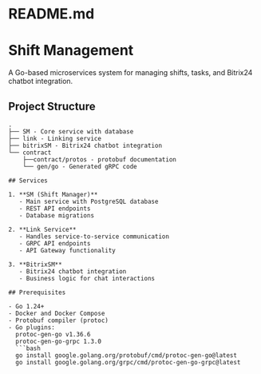 # README.md

# Shift Management 

A Go-based microservices system for managing shifts, tasks, and Bitrix24 chatbot integration.

## Project Structure

```text
.
├── SM - Core service with database
├── link - Linking service
├── bitrixSM - Bitrix24 chatbot integration
└── contract
    ├──contract/protos - protobuf documentation
    └── gen/go - Generated gRPC code

## Services

1. **SM (Shift Manager)**
   - Main service with PostgreSQL database
   - REST API endpoints
   - Database migrations

2. **Link Service**
   - Handles service-to-service communication
   - GRPC API endpoints
   - API Gateway functionality

3. **BitrixSM**
   - Bitrix24 chatbot integration
   - Business logic for chat interactions

## Prerequisites

- Go 1.24+
- Docker and Docker Compose
- Protobuf compiler (protoc)
- Go plugins:
  protoc-gen-go v1.36.6
  protoc-gen-go-grpc 1.3.0
  ```bash
  go install google.golang.org/protobuf/cmd/protoc-gen-go@latest
  go install google.golang.org/grpc/cmd/protoc-gen-go-grpc@latest
```